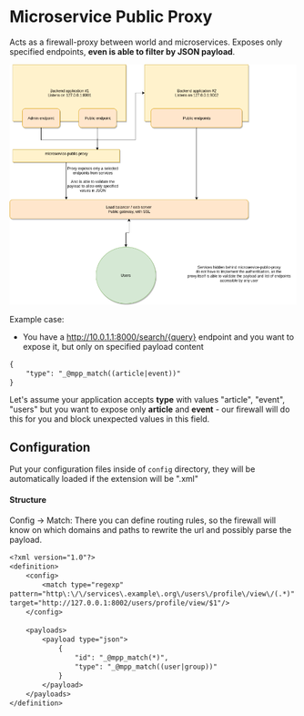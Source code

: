 Microservice Public Proxy
=========================

Acts as a firewall-proxy between world and microservices.
Exposes only specified endpoints, **even is able to filter by JSON payload**.

![schema](./misc/microservice-public-proxy.png)

Example case:
- You have a http://10.0.1.1:8000/search/{query} endpoint and you want to expose it, but only on specified payload content

```
{
    "type": "_@mpp_match((article|event))"
}
```

Let's assume your application accepts **type** with values "article", "event", "users" but you want to expose
only **article** and **event** - our firewall will do this for you and block unexpected values in this field.

## Configuration

Put your configuration files inside of `config` directory, they will be automatically loaded if the extension will be ".xml"

#### Structure

Config -> Match:
  There you can define routing rules, so the firewall will know on which domains and paths to rewrite the url
  and possibly parse the payload.

```
<?xml version="1.0"?>
<definition>
    <config>
        <match type="regexp" pattern="http\:\/\/services\.example\.org\/users\/profile\/view\/(.*)" target="http://127.0.0.1:8002/users/profile/view/$1"/>
    </config>

    <payloads>
        <payload type="json">
            {
                "id": "_@mpp_match(*)",
                "type": "_@mpp_match((user|group))"
            }
        </payload>
    </payloads>
</definition>
```
